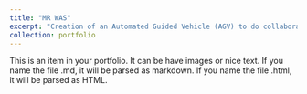```yaml
---
title: "MR WAS"
excerpt: "Creation of an Automated Guided Vehicle (AGV) to do collaborative work in an Industrial Warehouse (2019). <br/><img src='/images/MrWAS1'>"
collection: portfolio
---
```


This is an item in your portfolio. It can be have images or nice text. If you name the file .md, it will be parsed as markdown. If you name the file .html, it will be parsed as HTML. 
